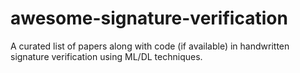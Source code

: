 # awesome-signature-verification
A curated list of papers along with code (if available) in handwritten signature verification using ML/DL techniques.
